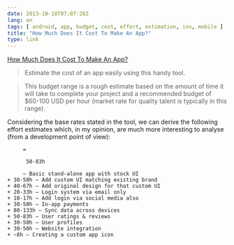 ```yaml
---
date: 2013-10-18T07:07:28Z
lang: en
tags: [ android, app, budget, cost, effort, estimation, ios, mobile ]
title: "How Much Does It Cost To Make An App?"
type: link
---
```


[How Much Does It Cost To Make An App?](http://howmuchtomakeanapp.com/)

> Estimate the cost of an app easily using this handy tool.

> This budget range is a rough estimate based on the amount of time it
> will take to complete your project and a recommended budget of
> \$60-100 USD per hour (market rate for quality talent is typically in
> this range).

Considering the base rates stated in the tool, we can derive the
following effort estimates which, in my opinion, are much more
interesting to analyse (from a development point of view):

         =
         
          50-83h
         
         — Basic stand-alone app with stock UI
    + 30-50h — Add custom UI matching existing brand
    + 40-67h — Add original design for that custom UI
    + 20-33h — Login system via email only
    + 10-17h — Add login via social media also
    + 30-50h — In-app payments
    + 80-133h — Sync data across devices
    + 50-83h — User ratings & reviews
    + 30-50h — User profiles
    + 30-50h — Website integration
    + ~8h — Creating a custom app icon
        

